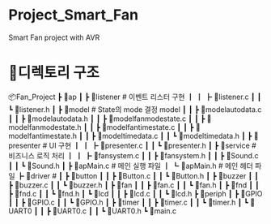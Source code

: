 # Project_Smart_Fan
Smart Fan project with AVR


# 📁디렉토리 구조

📦Fan_Project
 ┣ 📂ap
 ┃ ┣ 📂listener                 # 이벤트 리스터 구현
 ┃ ┃ ┣ 📜listener.c
 ┃ ┃ ┗ 📜listener.h
 ┃ ┣ 📂model                    # State의 mode 결정 model
 ┃ ┃ ┣ 📜modelautodata.c
 ┃ ┃ ┣ 📜modelautodata.h
 ┃ ┃ ┣ 📜modelfanmodestate.c
 ┃ ┃ ┣ 📜modelfanmodestate.h
 ┃ ┃ ┣ 📜modelfantimestate.c
 ┃ ┃ ┣ 📜modelfantimestate.h
 ┃ ┃ ┣ 📜modeltimedata.c
 ┃ ┃ ┗ 📜modeltimedata.h
 ┃ ┣ 📂presenter                # UI 구현
 ┃ ┃ ┣ 📜presenter.c
 ┃ ┃ ┗ 📜presenter.h
 ┃ ┣ 📂service                  # 비즈니스 로직 처리
 ┃ ┃ ┣ 📜fansystem.c
 ┃ ┃ ┣ 📜fansystem.h
 ┃ ┃ ┣ 📜Sound.c
 ┃ ┃ ┗ 📜Sound.h
 ┃ ┣ 📜apMain.c                 # 메인 실행 파일
 ┃ ┗ 📜apMain.h                 # 메인 헤더 파일
 ┣ 📂driver                     # 
 ┃ ┣ 📂button
 ┃ ┃ ┣ 📜Button.c
 ┃ ┃ ┗ 📜Button.h
 ┃ ┣ 📂buzzer
 ┃ ┃ ┣ 📜buzzer.c
 ┃ ┃ ┗ 📜buzzer.h
 ┃ ┣ 📂fan
 ┃ ┃ ┣ 📜fan.c
 ┃ ┃ ┗ 📜fan.h
 ┃ ┣ 📂fnd
 ┃ ┃ ┣ 📜fnd.c
 ┃ ┃ ┗ 📜fnd.h
 ┃ ┗ 📂lcd
 ┃ ┃ ┣ 📜lcd.c
 ┃ ┃ ┗ 📜lcd.h
 ┣ 📂periph
 ┃ ┣ 📂GPIO
 ┃ ┃ ┣ 📜GPIO.c
 ┃ ┃ ┗ 📜GPIO.h
 ┃ ┣ 📂timer
 ┃ ┃ ┣ 📜timer.c
 ┃ ┃ ┗ 📜timer.h
 ┃ ┗ 📂UART0
 ┃ ┃ ┣ 📜UART0.c
 ┃ ┃ ┗ 📜UART0.h
 ┗ 📜main.c